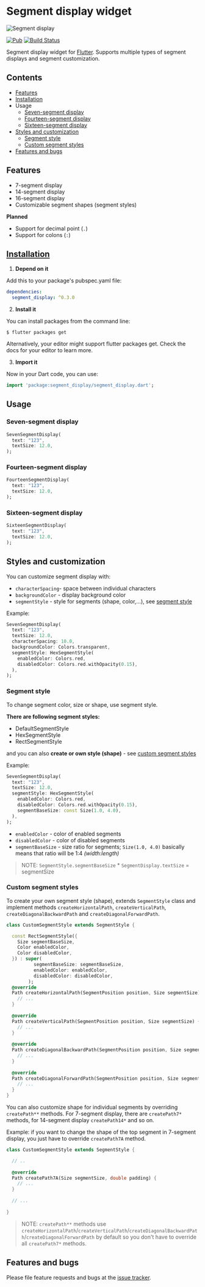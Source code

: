 # Segment display widget
![Segment display](https://github.com/janstol/flutter_segment_display/raw/master/screenshot/segment_display.png)

[![Pub](https://img.shields.io/pub/v/segment_display.svg?style=flat-square)](https://pub.dartlang.org/packages/segment_display)
[![Build Status](https://travis-ci.com/janstol/flutter_segment_display.svg?branch=master)](https://travis-ci.com/janstol/flutter_segment_display)

Segment display widget for [Flutter](https://flutter.dev). 
Supports multiple types of segment displays and segment customization.

## Contents
* [Features](#features)
* [Installation](#installation)
* Usage
  - [Seven-segment display](#seven-segment-display)
  - [Fourteen-segment display](#fourteen-segment-display)
  - [Sixteen-segment display](#sixteen-segment-display)
* [Styles and customization](#styles-and-customization)
  - [Segment style](#segment-style)
  - [Custom segment styles](#custom-segment-styles)
* [Features and bugs](#features-and-bugs)

## Features
- 7-segment display
- 14-segment display
- 16-segment display
- Customizable segment shapes (segment styles)

**Planned**
- Support for decimal point (`.`)
- Support for colons (`:`)


## [Installation](https://pub.dev/packages/segment_display#-installing-tab-)
1. **Depend on it**

Add this to your package's pubspec.yaml file:
```yaml
dependencies:
  segment_display: ^0.3.0
```
2. **Install it**

You can install packages from the command line:
```
$ flutter packages get
```
Alternatively, your editor might support flutter packages get. Check the docs for your editor to learn more.

3. **Import it**

Now in your Dart code, you can use:
```dart
import 'package:segment_display/segment_display.dart';
```

## Usage

### Seven-segment display
```dart
SevenSegmentDisplay(
  text: "123",
  textSize: 12.0,
);
```

### Fourteen-segment display
```dart
FourteenSegmentDisplay(
  text: "123",
  textSize: 12.0,
);
```

### Sixteen-segment display
```dart
SixteenSegmentDisplay(
  text: "123",
  textSize: 12.0,
);
```

## Styles and customization
You can customize segment display with:
- `characterSpacing`- space between individual characters
- `backgroundColor` - display background color
- `segmentStyle` - style for segments (shape, color,...), see [segment style](#segment-style)

Example:
```dart
SevenSegmentDisplay(
  text: "123",
  textSize: 12.0,
  characterSpacing: 10.0,
  backgroundColor: Colors.transparent,
  segmentStyle: HexSegmentStyle(
    enabledColor: Colors.red,
    disabledColor: Colors.red.withOpacity(0.15),
  ),
);
```

### Segment style
To change segment color, size or shape, use segment style.

**There are following segment styles:**
- DefaultSegmentStyle
- HexSegmentStyle
- RectSegmentStyle

and you can also **create or own style (shape)** - see [custom segment styles](#custom-segment-styles)

Example:
```dart
SevenSegmentDisplay(
  text: "123",
  textSize: 12.0,
  segmentStyle: HexSegmentStyle(
    enabledColor: Colors.red,
    disabledColor: Colors.red.withOpacity(0.15),
    segmentBaseSize: const Size(1.0, 4.0),
  ),
);
```
- `enabledColor` - color of enabled segments
- `disabledColor` - color of disabled segments
- `segmentBaseSize` - size ratio for segments; `Size(1.0, 4.0)` basically means that ratio will be 1:4 *(width:length)*
> NOTE: `SegmentStyle.segmentBaseSize` * `SegmentDisplay.textSize` = segmentSize



### Custom segment styles
To create your own segment style (shape), extends `SegmentStyle` class and implement methods 
`createHorizontalPath`, `createVerticalPath`, `createDiagonalBackwardPath` and `createDiagonalForwardPath`.

```dart
class CustomSegmentStyle extends SegmentStyle {

  const RectSegmentStyle({
    Size segmentBaseSize,
    Color enabledColor,
    Color disabledColor,
  }) : super(
          segmentBaseSize: segmentBaseSize,
          enabledColor: enabledColor,
          disabledColor: disabledColor,
        );
  @override
  Path createHorizontalPath(SegmentPosition position, Size segmentSize) {
    // ...
  }
  
  @override
  Path createVerticalPath(SegmentPosition position, Size segmentSize) {
    // ...
  }
  
  @override
  Path createDiagonalBackwardPath(SegmentPosition position, Size segmentSize) {
    // ...
  }
  
  @override
  Path createDiagonalForwardPath(SegmentPosition position, Size segmentSize) {
    // ...
  }
}
```
You can also customize shape for individual segments by overriding `createPath**` methods.
For 7-segment display, there are `createPath7*` methods, for 14-segment display `createPath14*` and so on.

Example: if you want to change the shape of the top segment in 7-segment display, you just have to override `createPath7A` method.

```dart
class CustomSegmentStyle extends SegmentStyle {

  // ..
  
  @override
  Path createPath7A(Size segmentSize, double padding) {
    // ...
  }
  
  // ...
  
}
```
> NOTE: `createPath**` methods use `createHorizontalPath`/`createVerticalPath`/`createDiagonalBackwardPath`/`createDiagonalForwardPath` by default so you don't have to override all `createPath7*` methods.


## Features and bugs

Please file feature requests and bugs at the [issue tracker][tracker].

[tracker]: https://github.com/janstol/flutter_segment_display/issues

